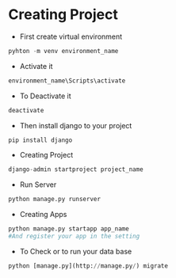 # Creating Project

- First create virtual environment

```python
pyhton -m venv environment_name
```

- Activate it

```python
environment_name\Scripts\activate
```

- To Deactivate it

```python
deactivate
```

- Then install django to your project

```python
pip install django 
```

- Creating Project

```python
django-admin startproject project_name
```

- Run Server

```python
python manage.py runserver
```

- Creating Apps

```python
python manage.py startapp app_name
#And register your app in the setting
```

- To Check or to run your data base

```python
python [manage.py](http://manage.py/) migrate
```